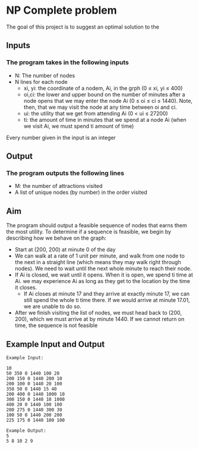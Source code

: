 # NP Complete problem
The goal of this project is to suggest an optimal solution to the 

## Inputs
### The program takes in the following inputs
- N: The number of nodes
- N lines for each node 
  - xi, yi: the coordinate of a nodem, Ai, in the grph (0 ≤ xi, yi ≤ 400)
  - oi,ci: the lower and upper bound on the number of minutes after a node opens that we may enter the node Ai (0 ≤ oi ≤ ci ≤ 1440). Note, then, that we may visit the node at any time between oi and ci.
  - ui: the utility that we get from attending Ai (0 < ui ≤ 27200)
  - ti: the amount of time in minutes that we spend at a node Ai (when we visit Ai, we must spend ti amount of time)

Every number given in the input is an integer

## Output
### The program outputs the following lines
- M: the number of attractions visited
- A list of unique nodes (by number) in the order visited

## Aim
The program should output a feasible sequence of nodes that earns them the most utility. To determine if a sequence is feasible, we begin by describing how we behave on the graph:
- Start at (200, 200) at minute 0 of the day
- We can walk at a rate of 1 unit per minute, and walk from one node to the next in a straight line (which means they may walk right through nodes). We need to wait until the next whole minute to reach their node.
- If Ai is closed, we wait until it opens. When it is open, we spend ti time at Ai. we may experience Ai as long as they get to the location by the time it closes.
  - If Ai closes at minute 17 and they arrive at exactly minute 17, we can still spend the whole ti time there. If we would arrive at minute 17.01, we are unable to do so.
- After we finish visiting the list of nodes, we must head back to (200, 200), which we must arrive at by minute 1440. If we cannot return on time, the sequence is not feasible

## Example Input and Output
```
Example Input:

10
50 350 0 1440 100 20
200 150 0 1440 200 10
200 100 0 1440 20 100
350 50 0 1440 15 40
200 400 0 1440 1000 10
300 150 0 1440 10 1000
400 20 0 1440 100 100
200 275 0 1440 300 30
100 50 0 1440 200 200
225 175 0 1440 100 100

Example Output:
5
5 8 10 2 9
```

